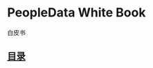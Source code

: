 # PeopleData White Book
白皮书 


## [目录](https://github.com/peopledata/whitebook/blob/232bc019283f432903e9e413d4481613ffff090f/content.md)
